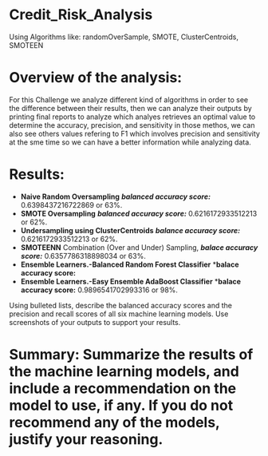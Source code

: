 # Credit_Risk_Analysis
Using Algorithms like: randomOverSample, SMOTE, ClusterCentroids, SMOTEEN

# Overview of the analysis:

For this Challenge we analyze different kind of algorithms in order to see the difference between their results, then we can analyze their outputs by printing final reports to analyze which analyes retrieves an optimal value to determine the accuracy, precision, and sensitivity in those methos, we can also see others values refering to F1 which involves precision and sensitivity at the sme time so we can have a better information while analyzing data.


# Results:

* **Naive Random Oversampling** ***balanced accuracy score:*** 0.6398437216722869 or 63%.
* **SMOTE Oversampling** ***balanced accuracy score:*** 0.6216172933512213 or 62%.
* **Undersampling using ClusterCentroids** ***balance accuracy score:*** 0.6216172933512213 or 62%.
* **SMOTEENN** Combination (Over and Under) Sampling, ***balace accuracy score:*** 0.6357786318898034 or 63%. 
* **Ensemble Learners.-Balanced Random Forest Classifier** ***balace accuracy score:**
* **Ensemble Learners.-Easy Ensemble AdaBoost Classifier** ***balace accuracy score:** 0.9896541702993316 or 98%.




Using bulleted lists, describe the balanced accuracy scores and the precision and recall scores of all six machine learning models. Use screenshots of your outputs to support your results.



# Summary: Summarize the results of the machine learning models, and include a recommendation on the model to use, if any. If you do not recommend any of the models, justify your reasoning.
